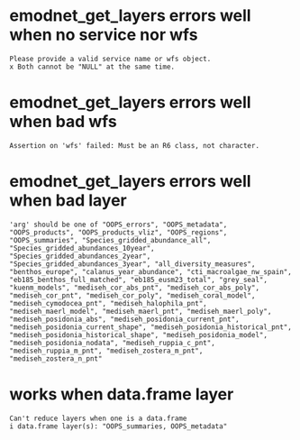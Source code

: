 # emodnet_get_layers errors well when no service nor wfs

    Please provide a valid service name or wfs object.
    x Both cannot be "NULL" at the same time.

# emodnet_get_layers errors well when bad wfs

    Assertion on 'wfs' failed: Must be an R6 class, not character.

# emodnet_get_layers errors well when bad layer

    'arg' should be one of "OOPS_errors", "OOPS_metadata", "OOPS_products", "OOPS_products_vliz", "OOPS_regions", "OOPS_summaries", "Species_gridded_abundance_all", "Species_gridded_abundances_10year", "Species_gridded_abundances_2year", "Species_gridded_abundances_3year", "all_diversity_measures", "benthos_europe", "calanus_year_abundance", "cti_macroalgae_nw_spain", "eb185_benthos_full_matched", "eb185_eusm23_total", "grey_seal", "kuenm_models", "mediseh_cor_abs_pnt", "mediseh_cor_abs_poly", "mediseh_cor_pnt", "mediseh_cor_poly", "mediseh_coral_model", "mediseh_cymodocea_pnt", "mediseh_halophila_pnt", "mediseh_maerl_model", "mediseh_maerl_pnt", "mediseh_maerl_poly", "mediseh_posidonia_abs", "mediseh_posidonia_current_pnt", "mediseh_posidonia_current_shape", "mediseh_posidonia_historical_pnt", "mediseh_posidonia_historical_shape", "mediseh_posidonia_model", "mediseh_posidonia_nodata", "mediseh_ruppia_c_pnt", "mediseh_ruppia_m_pnt", "mediseh_zostera_m_pnt", "mediseh_zostera_n_pnt"

# works when data.frame layer

    Can't reduce layers when one is a data.frame
    i data.frame layer(s): "OOPS_summaries, OOPS_metadata"

